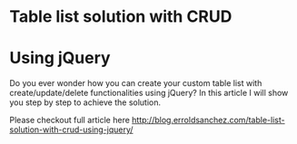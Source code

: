 # Table list solution with CRUD
# Using jQuery
Do you ever wonder how you can create your custom table list with create/update/delete functionalities using jQuery? In this article I will show you step by step to achieve the solution.

Please checkout full article here
http://blog.erroldsanchez.com/table-list-solution-with-crud-using-jquery/
